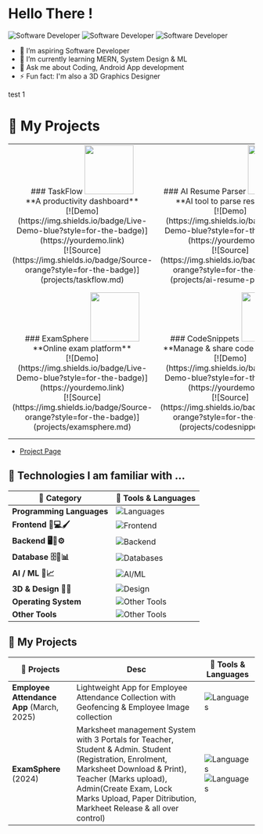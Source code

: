 <h1>Hello There !</h1>

![Software Developer](https://img.shields.io/badge/-Android%20App%20Dev-E34F26?style=for-the-badge&logo=html5&logoColor=white) ![Software Developer](https://img.shields.io/badge/-Full%20Stack%20Software%20Developer-E34F26?style=for-the-badge&logo=html5&logoColor=white)  ![Software Developer](https://img.shields.io/badge/-3D%20Graphics%20Designer-E34F26?style=for-the-badge&logo=html5&logoColor=white)  

- 🔭 I’m aspiring Software Developer
- 🌱 I’m currently learning MERN, System Design & ML
- 💬 Ask me about Coding, Android App development
- ⚡ Fun fact: I'm also a 3D Graphics Designer

test 1
# 🚀 My Projects

<table>
<tr>
<td align="center">
### TaskFlow
<img src="https://www.svgrepo.com/show/393123/internet.svg" width="100" /><br>
**A productivity dashboard**<br>
[![Demo](https://img.shields.io/badge/Live-Demo-blue?style=for-the-badge)](https://yourdemo.link)<br>
[![Source](https://img.shields.io/badge/Source-orange?style=for-the-badge)](projects/taskflow.md)
</td>

<td align="center">
### AI Resume Parser
<img src="https://www.svgrepo.com/show/393123/internet.svg" width="100" /><br>
**AI tool to parse resumes**<br>
[![Demo](https://img.shields.io/badge/Live-Demo-blue?style=for-the-badge)](https://yourdemo.link)<br>
[![Source](https://img.shields.io/badge/Source-orange?style=for-the-badge)](projects/ai-resume-parser.md)
</td>

<td align="center">
### Portfolio Website
<img src="https://www.svgrepo.com/show/393123/internet.svg" width="100" /><br>
**Personal portfolio**<br>
[![Demo](https://img.shields.io/badge/Live-Demo-blue?style=for-the-badge)](https://yourdemo.link)<br>
[![Source](https://img.shields.io/badge/Source-orange?style=for-the-badge)](projects/portfolio.md)
</td>
</tr>

<tr>
<td align="center">
### ExamSphere
<img src="https://www.svgrepo.com/show/393123/internet.svg" width="100" /><br>
**Online exam platform**<br>
[![Demo](https://img.shields.io/badge/Live-Demo-blue?style=for-the-badge)](https://yourdemo.link)<br>
[![Source](https://img.shields.io/badge/Source-orange?style=for-the-badge)](projects/examsphere.md)
</td>

<td align="center">
### CodeSnippets
<img src="https://www.svgrepo.com/show/393123/internet.svg" width="100" /><br>
**Manage & share code snippets**<br>
[![Demo](https://img.shields.io/badge/Live-Demo-blue?style=for-the-badge)](https://yourdemo.link)<br>
[![Source](https://img.shields.io/badge/Source-orange?style=for-the-badge)](projects/codesnippets.md)
</td>

<td align="center">
### DevBlog
<img src="https://www.svgrepo.com/show/393123/internet.svg" width="100" /><br>
**Blogging platform for developers**<br>
[![Demo](https://img.shields.io/badge/Live-Demo-blue?style=for-the-badge)](https://yourdemo.link)<br>
[![Source](https://img.shields.io/badge/Source-orange?style=for-the-badge)](projects/devblog.md)
</td>
</tr>
</table>



- [Project Page](projects/examsphere/page.md)

## 🚀 Technologies I am familiar with ...
| 💼 Category                                 | 🚀 Tools & Languages                                                                                     |         
|---------------------------------------------|------------------------------------------------------------------------------------------------------------|
| **Programming Languages**                   | ![Languages](https://skillicons.dev/icons?i=java,python,c,cpp,kotlin,php,bash,dart)                        | 
|**Frontend 🎨💻🖌️**                         | ![Frontend](https://skillicons.dev/icons?i=html,css,js,bootstrap,tailwind,jquery,flutter,react)           |
| **Backend 🖥️🔧⚙️**                         | ![Backend](https://skillicons.dev/icons?i=django,php,nodejs,express,nextjs,kotlin,gcp,flask,wordpress)              | 
| **Database 🗄️💾📊**                        | ![Databases](https://skillicons.dev/icons?i=mysql,postgres,mongodb,sqlite,firebase,supabase)              |
| **AI / ML 🤖📈**                           | ![AI/ML](https://skillicons.dev/icons?i=sklearn)                                                           |
| **3D & Design 🍩🎨**                       | ![Design](https://skillicons.dev/icons?i=blender,photoshop,pr)                                             |
| **Operating System**                            | ![Other Tools](https://skillicons.dev/icons?i=ubuntu,kali,debian,linux,windows)                            |
| **Other Tools**                                 | ![Other Tools](https://skillicons.dev/icons?i=docker,git,github,netlify,postman,vercel)            |

<!--
# 📊GitHub Stats :
<table align="center">
<tr>
<td><img src="https://github-readme-stats.vercel.app/api?username=FireStackDev&theme=dark&hide_border=false&include_all_commits=true&count_private=true" />
</td>
<td>

 <img src="https://nirzak-streak-stats.vercel.app/?user=FireStackDev&theme=dark&hide_border=false"/>

</td>
</tr>
</table>
-->

## 🚀 My Projects

| 💼 Projects                  | Desc                            | 🚀 Tools & Languages             |
|------------------------------|------------------------------------|--------------------------------|
| **Employee Attendance App** (March, 2025) | Lightweight App for Employee Attendance Collection with Geofencing & Employee Image collection | ![Languages](https://skillicons.dev/icons?i=kotlin,js,gcp)|
| **ExamSphere** (2024) | Marksheet management System with 3 Portals for Teacher, Student & Admin. Student (Registration, Enrolment, Marksheet Download & Print), Teacher (Marks upload), Admin(Create Exam, Lock Marks Upload, Paper Ditribution, Markheet Release & all over control)  | ![Languages](https://skillicons.dev/icons?i=php,mysql,html) ![Languages](https://skillicons.dev/icons?i=css,js) |



